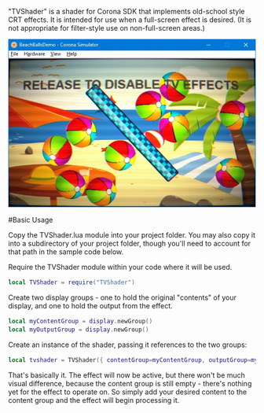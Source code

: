 "TVShader" is a shader for Corona SDK that implements old-school style CRT effects.  It is intended for use when a full-screen effect is desired.  (It is not appropriate for filter-style use on non-full-screen areas.)

![](tvshader_beachballdemo.jpg)


#Basic Usage

Copy the TVShader.lua module into your project folder.  You may also copy it into a subdirectory of your project folder, though you'll need to account for that path in the sample code below.

Require the TVShader module within your code where it will be used.
```lua
local TVShader = require("TVShader")
```

Create two display groups - one to hold the original "contents" of your display, and one to hold the output from the effect.
```lua
local myContentGroup = display.newGroup()
local myOutputGroup = display.newGroup()
```

Create an instance of the shader, passing it references to the two groups:
```lua
local tvshader = TVShader({ contentGroup=myContentGroup, outputGroup=myOutputGroup })
```

That's basically it.  The effect will now be active, but there won't be much visual difference, because the content group is still empty - there's nothing yet for the effect to operate on.  So simply add your desired content to the content group and the effect will begin processing it.



